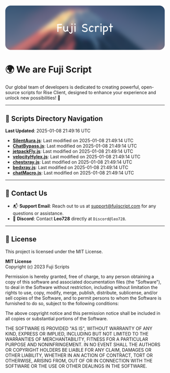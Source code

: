 ![Banner](.github/b.webp)

# 🌍 **We are Fuji Script**

Our global team of developers is dedicated to creating powerful, open-source scripts for Rise Client, designed to enhance your experience and unlock new possibilities! 🌟

---
<!-- SCRIPTS_NAVIGATION_START -->
## 📂 **Scripts Directory Navigation**

**Last Updated**: 2025-01-08 21:49:16 UTC

- **[SilentAura.js](scripts/SilentAura.js)**: Last modified on 2025-01-08 21:49:14 UTC
- **[ChatBypass.js](scripts/ChatBypass.js)**: Last modified on 2025-01-08 21:49:14 UTC
- **[jetpackFly.js](scripts/jetpackFly.js)**: Last modified on 2025-01-08 21:49:14 UTC
- **[velocityHylex.js](scripts/velocityHylex.js)**: Last modified on 2025-01-08 21:49:14 UTC
- **[chestxray.js](scripts/chestxray.js)**: Last modified on 2025-01-08 21:49:14 UTC
- **[bedxray.js](scripts/bedxray.js)**: Last modified on 2025-01-08 21:49:14 UTC
- **[chatMacro.js](scripts/chatMacro.js)**: Last modified on 2025-01-08 21:49:14 UTC

<!-- SCRIPTS_NAVIGATION_END -->

---

## 💬 **Contact Us**  
- 📬 **Support Email**: Reach out to us at [support@fujiscript.com](mailto:support@fujiscript.com) for any questions or assistance.  
- 💬 **Discord**: Contact **Leo728** directly at `Discord@leo728`.

---

## 📜 **License**

This project is licensed under the MIT License.  

**MIT License**  
Copyright (c) 2023 Fuji Scripts  

Permission is hereby granted, free of charge, to any person obtaining a copy of this software and associated documentation files (the "Software"), to deal in the Software without restriction, including without limitation the rights to use, copy, modify, merge, publish, distribute, sublicense, and/or sell copies of the Software, and to permit persons to whom the Software is furnished to do so, subject to the following conditions:  

The above copyright notice and this permission notice shall be included in all copies or substantial portions of the Software.  

THE SOFTWARE IS PROVIDED "AS IS", WITHOUT WARRANTY OF ANY KIND, EXPRESS OR IMPLIED, INCLUDING BUT NOT LIMITED TO THE WARRANTIES OF MERCHANTABILITY, FITNESS FOR A PARTICULAR PURPOSE AND NONINFRINGEMENT. IN NO EVENT SHALL THE AUTHORS OR COPYRIGHT HOLDERS BE LIABLE FOR ANY CLAIM, DAMAGES OR OTHER LIABILITY, WHETHER IN AN ACTION OF CONTRACT, TORT OR OTHERWISE, ARISING FROM, OUT OF OR IN CONNECTION WITH THE SOFTWARE OR THE USE OR OTHER DEALINGS IN THE SOFTWARE.  
